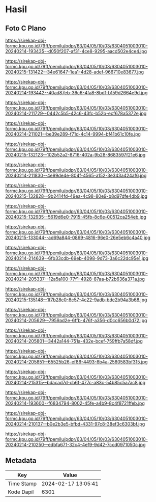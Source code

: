 # Hasil

## Foto C Plano

https://sirekap-obj-formc.kpu.go.id/79ff/pemilu/pdpr/63/04/05/10/03/6304051003010-20240214-193435--d050f207-af31-4ce8-9295-aacd502e4ce4.jpg

https://sirekap-obj-formc.kpu.go.id/79ff/pemilu/pdpr/63/04/05/10/03/6304051003010-20240215-131422--34e61647-1ea1-4d28-adef-966710e83677.jpg

https://sirekap-obj-formc.kpu.go.id/79ff/pemilu/pdpr/63/04/05/10/03/6304051003010-20240214-193442--40ad87eb-36c6-4fa8-8bdf-b159d2664e9d.jpg

https://sirekap-obj-formc.kpu.go.id/79ff/pemilu/pdpr/63/04/05/10/03/6304051003010-20240214-211729--0442c5b5-42c6-43fc-b52b-ecf678a5372e.jpg

https://sirekap-obj-formc.kpu.go.id/79ff/pemilu/pdpr/63/04/05/10/03/6304051003010-20240214-211021--be39e289-f71d-4c14-9994-bf41b61c10fe.jpg

https://sirekap-obj-formc.kpu.go.id/79ff/pemilu/pdpr/63/04/05/10/03/6304051003010-20240215-132123--102b52a2-8716-402a-9b28-8683597f21e6.jpg

https://sirekap-obj-formc.kpu.go.id/79ff/pemilu/pdpr/63/04/05/10/03/6304051003010-20240214-211830--4e99de4e-804f-4565-a152-3e343a424af6.jpg

https://sirekap-obj-formc.kpu.go.id/79ff/pemilu/pdpr/63/04/05/10/03/6304051003010-20240215-132828--9b2414fd-49ea-4c98-80e9-b8d97dfe4db9.jpg

https://sirekap-obj-formc.kpu.go.id/79ff/pemilu/pdpr/63/04/05/10/03/6304051003010-20240215-132935--5619d6e0-7915-45fb-8c6e-00512ca254eb.jpg

https://sirekap-obj-formc.kpu.go.id/79ff/pemilu/pdpr/63/04/05/10/03/6304051003010-20240215-133044--ad69a844-0869-4816-96e0-26e5eb6c4a40.jpg

https://sirekap-obj-formc.kpu.go.id/79ff/pemilu/pdpr/63/04/05/10/03/6304051003010-20240214-214639--6fb33cdb-69eb-4098-9d73-3a6c22dc95e1.jpg

https://sirekap-obj-formc.kpu.go.id/79ff/pemilu/pdpr/63/04/05/10/03/6304051003010-20240214-205337--12a5a100-77f1-4928-87aa-b72b636a371a.jpg

https://sirekap-obj-formc.kpu.go.id/79ff/pemilu/pdpr/63/04/05/10/03/6304051003010-20240215-135148--1f7b28c0-8c57-4c22-9adb-bde2b94a3b68.jpg

https://sirekap-obj-formc.kpu.go.id/79ff/pemilu/pdpr/63/04/05/10/03/6304051003010-20240214-205629--7959ad2e-6ffb-476f-a356-d0cc656b0d72.jpg

https://sirekap-obj-formc.kpu.go.id/79ff/pemilu/pdpr/63/04/05/10/03/6304051003010-20240214-205801--3442a144-751a-432e-bcef-759ffb7a58df.jpg

https://sirekap-obj-formc.kpu.go.id/79ff/pemilu/pdpr/63/04/05/10/03/6304051003010-20240214-205851--65525b26-ef86-4493-8b4a-2560583bf315.jpg

https://sirekap-obj-formc.kpu.go.id/79ff/pemilu/pdpr/63/04/05/10/03/6304051003010-20240214-215315--bdacad7d-cb6f-477c-a83c-54b85c5a7ac8.jpg

https://sirekap-obj-formc.kpu.go.id/79ff/pemilu/pdpr/63/04/05/10/03/6304051003010-20240214-193600--f6834794-8002-45fe-a4b9-8c4f8721ffeb.jpg

https://sirekap-obj-formc.kpu.go.id/79ff/pemilu/pdpr/63/04/05/10/03/6304051003010-20240214-210137--b0e2b3e5-bfbd-4331-97c8-38ef3c6303bf.jpg

https://sirekap-obj-formc.kpu.go.id/79ff/pemilu/pdpr/63/04/05/10/03/6304051003010-20240214-210250--edbfa671-32c4-4ef9-9d42-7ccd0971050c.jpg


## Metadata

| Key        | Value               |
| ---------- | ------------------- |
| Time Stamp | 2024-02-17 13:05:41 |
| Kode Dapil | 6301                |



